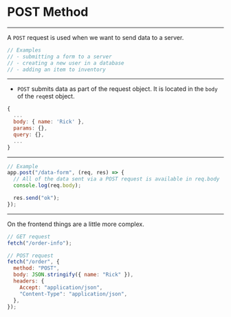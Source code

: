 # POST Method

---

A `POST` request is used when we want to send data to a server.

```js
// Examples
// - submitting a form to a server
// - creating a new user in a database
// - adding an item to inventory
```

---

- `POST` submits data as part of the request object. It is located in the `body` of the `req`est object.

```js
{
  ...
  body: { name: 'Rick' },
  params: {},
  query: {},
  ...
}
```

---

```js
// Example
app.post("/data-form", (req, res) => {
  // All of the data sent via a POST request is available in req.body
  console.log(req.body);

  res.send("ok");
});
```

---

On the frontend things are a little more complex.

```js
// GET request
fetch("/order-info");

// POST request
fetch("/order", {
  method: "POST",
  body: JSON.stringify({ name: "Rick" }),
  headers: {
    Accept: "application/json",
    "Content-Type": "application/json",
  },
});
```
